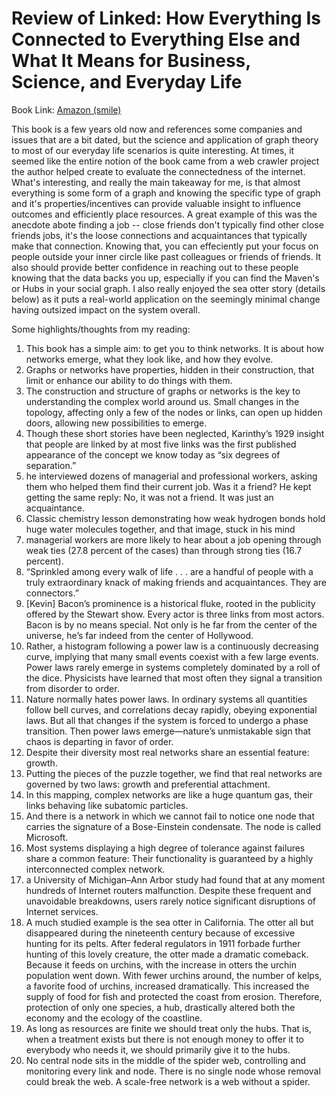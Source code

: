 
# Review of Linked: How Everything Is Connected to Everything Else and What It Means for Business, Science, and Everyday Life
Book Link: [Amazon (smile)](https://smile.amazon.com/Linked-Everything-Connected-Business-Everyday/dp/0465085733)

This book is a few years old now and references some companies and issues that are a bit dated, but the science and application of graph theory to most of our everyday life scenarios is quite interesting. At times, it seemed like the entire notion of the book came from a web crawler project the author helped create to evaluate the connectedness of the internet. What's interesting, and really the main takeaway for me, is that almost everything is some form of a graph and knowing the specific type of graph and it's properties/incentives can provide valuable insight to influence outcomes and efficiently place resources. A great example of this was the anecdote abote finding a job -- close friends don't typically find other close friends jobs, it's the loose connections and acquaintances that typically make that connection. Knowing that, you can effeciently put your focus on people outside your inner circle like past colleagues or friends of friends. It also should provide better confidence in reaching out to these people knowing that the data backs you up, especially if you can find the Maven's or Hubs in your social graph. I also really enjoyed the sea otter story (details below) as it puts a real-world application on the seemingly minimal change having outsized impact on the system overall.


Some highlights/thoughts from my reading:
1. This book has a simple aim: to get you to think networks. It is about how networks emerge, what they look like, and how they evolve.
2. Graphs or networks have properties, hidden in their construction, that limit or enhance our ability to do things with them.
3. The construction and structure of graphs or networks is the key to understanding the complex world around us. Small changes in the topology, affecting only a few of the nodes or links, can open up hidden doors, allowing new possibilities to emerge.
4. Though these short stories have been neglected, Karinthy’s 1929 insight that people are linked by at most five links was the first published appearance of the concept we know today as “six degrees of separation.”
5. he interviewed dozens of managerial and professional workers, asking them who helped them find their current job. Was it a friend? He kept getting the same reply: No, it was not a friend. It was just an acquaintance.
6. Classic chemistry lesson demonstrating how weak hydrogen bonds hold huge water molecules together, and that image, stuck in his mind
7. managerial workers are more likely to hear about a job opening through weak ties (27.8 percent of the cases) than through strong ties (16.7 percent).
8. “Sprinkled among every walk of life . . . are a handful of people with a truly extraordinary knack of making friends and acquaintances. They are connectors.”
9. [Kevin] Bacon’s prominence is a historical fluke, rooted in the publicity offered by the Stewart show. Every actor is three links from most actors. Bacon is by no means special. Not only is he far from the center of the universe, he’s far indeed from the center of Hollywood.
10. Rather, a histogram following a power law is a continuously decreasing curve, implying that many small events coexist with a few large events. Power laws rarely emerge in systems completely dominated by a roll of the dice. Physicists have learned that most often they signal a transition from disorder to order.
11. Nature normally hates power laws. In ordinary systems all quantities follow bell curves, and correlations decay rapidly, obeying exponential laws. But all that changes if the system is forced to undergo a phase transition. Then power laws emerge—nature’s unmistakable sign that chaos is departing in favor of order.
12. Despite their diversity most real networks share an essential feature: growth.
13. Putting the pieces of the puzzle together, we find that real networks are governed by two laws: growth and preferential attachment.
14. In this mapping, complex networks are like a huge quantum gas, their links behaving like subatomic particles.
15. And there is a network in which we cannot fail to notice one node that carries the signature of a Bose-Einstein condensate. The node is called Microsoft.
16. Most systems displaying a high degree of tolerance against failures share a common feature: Their functionality is guaranteed by a highly interconnected complex network.
17. a University of Michigan–Ann Arbor study had found that at any moment hundreds of Internet routers malfunction. Despite these frequent and unavoidable breakdowns, users rarely notice significant disruptions of Internet services.
18. A much studied example is the sea otter in California. The otter all but disappeared during the nineteenth century because of excessive hunting for its pelts. After federal regulators in 1911 forbade further hunting of this lovely creature, the otter made a dramatic comeback. Because it feeds on urchins, with the increase in otters the urchin population went down. With fewer urchins around, the number of kelps, a favorite food of urchins, increased dramatically. This increased the supply of food for fish and protected the coast from erosion. Therefore, protection of only one species, a hub, drastically altered both the economy and the ecology of the coastline.
19. As long as resources are finite we should treat only the hubs. That is, when a treatment exists but there is not enough money to offer it to everybody who needs it, we should primarily give it to the hubs.
20. No central node sits in the middle of the spider web, controlling and monitoring every link and node. There is no single node whose removal could break the web. A scale-free network is a web without a spider.
